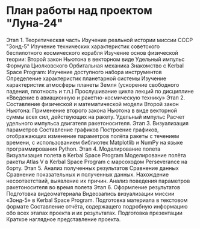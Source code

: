 # План работы над проектом "Луна-24"
Этап 1. Теоретическая часть
Изучение реальной истории миссии СССР "Зонд-5"
Изучение технических характеристик советского беспилотного космического корабля
Изучение основ физической теории:
Второй закон Ньютона в векторном виде
Удельный импульс
Формула Циолковского
Орбитальная механика
Знакомство с Kerbal Space Program:
Изучение доступного набора инструментов
Определение характеристик планетарной системы
Изучение характеристик атмосферы планеты Земля (ускорение свободного падения, плотность и т.п.)
Прослушивание цикла лекций по дисциплине «Введение в авиационную и ракетно-космическую технику»
Этап 2. Составление физической и математической модели
Второй закон Ньютона:
Применение второго закона Ньютона в виде векторной суммы всех сил, действующих на ракету.
Удельный импульс
Расчет удельного импульса двигателя ракетоносителя.
Этап 3. Визуализация параметров
Составление графиков
Построение графиков, отображающих изменение параметров полёта ракеты с течением времени, с использованием библиотек Matplotlib и NumPy на языке программирования Python.
Этап 4. Моделирование полета
Визуализация полета в Kerbal Space Program
Моделирование полёта ракеты Atlas V в Kerbal Space Program с марсоходом Perseverance на борту.
Этап 5. Анализ полученных результатов
Сравнение данных
Сравнение показательных и полученных данных.
Нахождение несоответствий, выявление их причин.
Анализ поведения параметров ракетоносителя во время полета
Этап 6. Оформление результатов
Подготовка видеоматериала
Видеозапись визуализации миссии «Зонд-5» в Kerbal Space Program.
Подготовка материала в текстовом формате
Составление отчёта, содержащего подробную информацию обо всех этапах проекта и их результатах.
Подготовка презентации
Краткое наглядное представление проекта.
